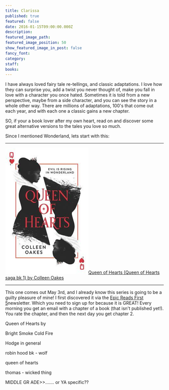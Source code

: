 ```yaml
---
title: Clarissa
published: true
featured: false
date: 2016-01-15T09:00:00.000Z
description:
featured_image_path:
featured_image_position: 50
show_featured_image_in_post: false
fancy_font:
category:
staff:
books:
---
```



I have always loved fairy tale re-tellings, and classic adaptations. I love how they can surprise you, add a twist you never thought of, make you fall in love with a character you once hated. Sometimes it is told from a new perspective, maybe from a side character, and you can see the story in a whole other way. There are millions of adaptations, 100's that come out each year, and with each one a classic gains a new chapter.

SO, if your a book lover after my own heart, read on and discover some great alternative versions to the tales you love so much.

Since I mentioned Wonderland, lets start with this:

---

![](/uploads/versions/queen-of-hearts---x----264-400x---.jpg)[Queen of Hearts (Queen of Hearts saga bk 1) by Colleen Oakes](http://www.brooklinebooksmith-shop.com/book/9780062409720)

---

This one comes out May 3rd, and I already know this series is going to be a guilty pleasure of mine! I first discovered it via the [Epic Reads First 5](http://www.epicreads.com/first5/)newsletter. Which you need to sign up for because it is GREAT! Every morning you get an email with a chapter of a book (that isn't published yet!). You rate the chapter, and then the next day you get chapter 2.

Queen of Hearts by

Bright Smoke Cold Fire

Hodge in general

robin hood bk - wolf

queen of hearts

thomas - wicked thing

MIDDLE GR ADE&gt;&gt;……. or YA specific??